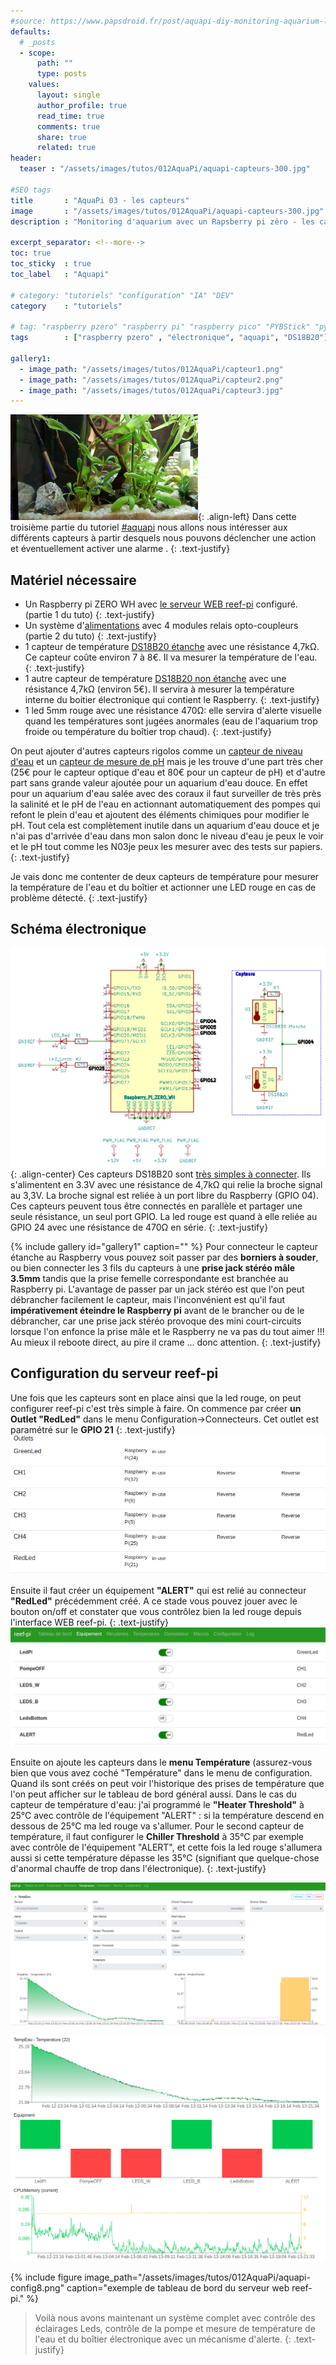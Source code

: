 ```yaml
---
#source: https://www.papsdroid.fr/post/aquapi-diy-monitoring-aquarium-les-capteurs
defaults:
  # _posts
  - scope:
      path: ""
      type: posts
    values:
      layout: single
      author_profile: true
      read_time: true
      comments: true
      share: true
      related: true
header: 
  teaser : "/assets/images/tutos/012AquaPi/aquapi-capteurs-300.jpg"

#SEO tags
title       : "AquaPi 03 - les capteurs"
image       : "/assets/images/tutos/012AquaPi/aquapi-capteurs-300.jpg"
description : "Monitoring d'aquarium avec un Rapsberry pi zéro - les capteurs"

excerpt_separator: <!--more-->
toc: true
toc_sticky  : true
toc_label   : "Aquapi"

# category: "tutoriels" "configuration" "IA" "DEV"
category    : "tutoriels" 

# tag: "raspberry pzero" "raspberry pi" "raspberry pico" "PYBStick" "python3" "micro-pyhton" "électronique"
tags        : ["raspberry pzero" , "électronique", "aquapi", "DS18B20"]

gallery1:
  - image_path: "/assets/images/tutos/012AquaPi/capteur1.png"
  - image_path: "/assets/images/tutos/012AquaPi/capteur2.png"
  - image_path: "/assets/images/tutos/012AquaPi/capteur3.jpg"
---
```


![AquaPi](/assets/images/tutos/012AquaPi/aquapi-capteurs-300.jpg){: .align-left}
Dans cette troisième partie du tutoriel [#aquapi](https://papsdroidfr.github.io/tags/#aquapi) nous allons nous intéresser aux différents capteurs à partir desquels nous pouvons déclencher une action et éventuellement activer une alarme .
{: .text-justify}

## Matériel nécessaire
- Un Raspberry pi ZERO WH avec [le serveur WEB reef-pi](https://papsdroidfr.github.io/tutoriels/aquapi01/) configuré. (partie 1 du tuto)
{: .text-justify}
- Un système d'[alimentations](https://papsdroidfr.github.io/tutoriels/aquapi02/) avec 4 modules relais opto-coupleurs (partie 2 du tuto)
{: .text-justify}
- 1 capteur de température [DS18B20 étanche](https://shop.mchobby.be/fr/environnemental-press-temp-hrel-gaz/151-capteur-temperature-ds18b20-etanche-extra-3232100001510.html?search_query=DS18B20&results=8) avec une résistance 4,7kΩ. Ce capteur coûte environ 7 à 8€. Il va mesurer la température de l'eau.
{: .text-justify}
- 1 autre capteur de température [DS18B20 non étanche](https://shop.mchobby.be/fr/temperature/259-capteur-temperature-ds18b20-kit-extra-3232100002593.html?search_query=DS18B20&results=8) avec une résistance 4,7kΩ (environ 5€). Il servira à mesurer la température interne du boitier électronique qui contient le Raspberry.
{: .text-justify}
- 1 led 5mm rouge avec une résistance 470Ω: elle servira d'alerte visuelle quand les températures sont jugées anormales (eau de l'aquarium trop froide ou température du boîtier trop chaud).
{: .text-justify}

On peut ajouter d'autres capteurs rigolos comme un [capteur de niveau d'eau](https://learn.adafruit.com/reef-pi-water-level-controller) et un [capteur de mesure de pH](https://learn.adafruit.com/reef-pi-guide-7-ph-monitoring) mais je les trouve d'une part très cher (25€ pour le capteur optique d'eau et 80€ pour un capteur de pH) et d'autre part sans grande valeur ajoutée pour un aquarium d'eau douce. En effet pour un aquarium d'eau salée avec des coraux il faut surveiller de très près la salinité et le pH de l'eau en actionnant automatiquement des pompes qui refont le plein d'eau et ajoutent des éléments chimiques pour modifier le pH. Tout cela est complètement inutile dans un aquarium d'eau douce et je n'ai pas d'arrivée d'eau dans mon salon donc le niveau d'eau je peux le voir et le pH tout comme les N03je peux les mesurer avec des tests sur papiers.
{: .text-justify}

Je vais donc me contenter de deux capteurs de température pour mesurer la température de l'eau et du boîtier et actionner une LED rouge en cas de problème détecté.
{: .text-justify}

## Schéma électronique
![AquaPi](/assets/images/tutos/012AquaPi/aquapi-capteur-schema.png){: .align-center}
Ces capteurs DS18B20 sont [très simples à connecter](https://learn.adafruit.com/adafruits-raspberry-pi-lesson-11-ds18b20-temperature-sensing). Ils s'alimentent en 3.3V avec une résistance de 4,7kΩ qui relie la broche signal au 3,3V. La broche signal est reliée à un port libre du Raspberry (GPIO 04). Ces capteurs peuvent tous être connectés en parallèle et partager une seule résistance, un seul port GPIO. La led rouge est quand à elle reliée au GPIO 24 avec une résistance de 470Ω en série.
{: .text-justify}

{% include gallery id="gallery1" caption="" %}
Pour connecteur le capteur étanche au Raspberry vous pouvez soit passer par des **borniers à souder**, ou bien connecter les 3 fils du capteurs à une **prise jack stéréo mâle 3.5mm** tandis que la prise femelle correspondante est branchée au Raspberry pi. L'avantage de passer par un jack stéréo est que l'on peut débrancher facilement le capteur, mais l'inconvénient est qu'il faut **impérativement éteindre le Raspberry pi** avant de le brancher ou de le débrancher, car une prise jack stéréo provoque des mini court-circuits lorsque l'on enfonce la prise mâle et le Raspberry ne va pas du tout aimer !!! Au mieux il reboote direct, au pire il crame ... donc attention.
{: .text-justify}

## Configuration du serveur reef-pi

Une fois que les capteurs sont en place ainsi que la led rouge, on peut configurer reef-pi c'est très simple à faire. On commence par créer **un Outlet "RedLed"** dans le menu Configuration->Connecteurs. Cet outlet est paramétré sur le **GPIO 21**
{: .text-justify}
![AquaPi](/assets/images/tutos/012AquaPi/aquapi-config4.png)

Ensuite il faut créer un équipement **"ALERT"** qui est relié au connecteur **"RedLed"** précédemment créé. A ce stade vous pouvez jouer avec le bouton on/off et constater que vous contrôlez bien la led rouge depuis l'interface WEB reef-pi.
{: .text-justify}
![AquaPi](/assets/images/tutos/012AquaPi/aquapi-config5.png)

Ensuite on ajoute les capteurs dans le **menu Température** (assurez-vous bien que vous avez coché "Température" dans le menu de configuration. Quand ils sont créés on peut voir l'historique des prises de température que l'on peut afficher sur le tableau de bord général aussi. Dans le cas du capteur de température d'eau: j'ai programmé le **"Heater Threshold"** à 25°C avec contrôle de l'équipement "ALERT" : si la température descend en dessous de 25°C ma led rouge va s'allumer. Pour le second capteur de température, il faut configurer le **Chiller Threshold** à 35°C par exemple avec contrôle de l'équipement "ALERT", et cette fois la led rouge s'allumera aussi si cette température dépasse les 35°C (signifiant que quelque-chose d'anormal chauffe de trop dans l'électronique).
{: .text-justify}

![AquaPi](/assets/images/tutos/012AquaPi/aquapi-config6.png)

![AquaPi](/assets/images/tutos/012AquaPi/aquapi-config7.png)

{% include figure image_path="/assets/images/tutos/012AquaPi/aquapi-config8.png" caption="exemple de tableau de bord du serveur web reef-pi." %}

> Voilà nous avons maintenant un système complet avec contrôle des éclairages Leds, contrôle de la pompe et mesure de température de l'eau et du boîtier électronique avec un mécanisme d'alerte.
{: .text-justify}